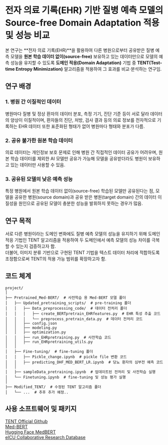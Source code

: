 # 전자 의료 기록(EHR) 기반 질병 예측 모델의 Source-free Domain Adaptation 적용 및 성능 비교
본 연구는 **전자 의료 기록(EHR)**을 활용하여 다른 병원으로부터 공유받은 질병 예측 모델을 **원본 학습 데이터 없이(source-free)** 보유하고 있는 데이터만으로 모델의 예측 성능을 유지할 수 있도록 **도메인 적응(Domain Adaptation)** 기법 중 **TENT(Test-time Entropy Minimization)** 알고리즘을 적용하여 그 효과를 비교·분석하는 연구임.


## 연구 배경
### 1. 병원 간 이질적인 데이터
병원마다 질병 및 정상 환자의 데이터 분포, 측정 기기, 진단 기준 등이 서로 달라 데이터의 양상이 이질적이며, 환자들의 진단, 처방, 검사 결과 등의 의료 정보를 전자적으로 기록하는 EHR 데이터 또한 표준화된 형태가 없어 병원마다 형태와 분포가 다름.

### 2. 공유 불가한 원본 학습 데이터
의료 데이터는 개인정보 보호 문제로 인해 병원 간 직접적인 데이터 공유가 어려우며, 원본 학습 데이터를 제외한 AI 모델만 공유가 가능해 모델을 공유받더라도 병원이 보유하고 있는 데이터만 사용할 수 있음.

### 3. 공유된 모델의 낮은 예측 성능
특정 병원에서 원본 학습 데이터 없이(source-free) 학습된 모델만 공유된다는 점, 모델을 공유한 병원(source domain)과 공유 받은 병원(target domain) 간의 데이터 이질성을 원인으로 공유된 모델이 충분한 성능을 발휘하지 못하는 경우가 많음.


## 연구 목적
서로 다른 병원이라는 도메인 변화에도 질병 예측 모델의 성능을 유지하기 위해 도메인 적응 기법인 TENT 알고리즘을 적용하여 두 도메인에서 예측 모델의 성능 차이를 극복할 수 있는지 검증하고자 함.<br/>
더불어, 이미지 분류 기반으로 구현된 TENT 기법을 텍스트 데이터 처리에 적합하도록 조정함으로써 TENT의 적용 가능 범위를 확장하고자 함.


## 코드 체계
```
project/
│
├── Pretrained_Med-BERT/  # 사전학습 용 Med-BERT 모델 폴더
│   ├── Updated_pretraining_scripts/  # pre-training 폴더
│   │   ├── Data_preprocessing_code/  # 데이터 전처리 폴더
│   │   │   ├── create_BERTpretrain_EHRfeatures.py  # EHR 특성 추출 코드
│   │   │   └── preprocess_pretrain_data.py  # 데이터 전처리 코드
│   │   ├── config.json
│   │   ├── modeling.py
│   │   ├── optimization.py
│   │   ├── run_EHRpretraining.py  # 사전학습 코드
│   │   ├── run_EHRpretraining_utils.py
│   │
│   ├── Fine-tuning/  # fine-tuning 폴더
│   │   ├── Pickle_change.ipynb  # pickle file 변환 코드
│   │   ├── predicting_DHF_MED_BERT_LR.ipynb  # 당뇨 환자의 심부전 예측 코드
│   │
│   ├── sampleData_pretraining.ipynb  # 업데이트된 전처리 및 사전학습 실행
│   └── Finetuning.ipynb  # fine-tuning 및 성능 평가 실행
│
├── Modified_TENT/  # 수정된 TENT 알고리즘 폴더
│   └── ...  # 추후 추가 예정..
```


 
## 사용 소프트웨어 및 패키지
[TENT Official Github](https://github.com/DequanWang/TENT) <br/>
[Med-BERT](https://github.com/ZhiGroup/Med-BERT) <br/>
[Hugging Face MedBERT](https://huggingface.co/Charangan/MedBERT) <br/>
[eICU Collaborative Research Database](https://eicu-crd.mit.edu/)
